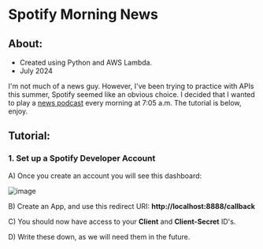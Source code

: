<h1>Spotify Morning News</h1>

<h2>About:</h2>

  
- Created using Python and AWS Lambda.
- July 2024 

<p>I'm not much of a news guy. However, I've been trying to practice with APIs this summer, 
  Spotify seemed like an obvious choice. I decided that I wanted to play a 
  <a href="https://open.spotify.com/show/5YRTZNTGT7MWhktYYpjR8v">news podcast</a> every
morning at 7:05 a.m. The tutorial is below, enjoy. </p>


<h2>Tutorial:</h2>

<h3>1. Set up a Spotify Developer Account</h3>
          <p> A) Once you create an account you will see this dashboard:</p>
          
 ![image](https://github.com/user-attachments/assets/2a76c7d2-d32a-4504-9f46-9b872f908fdc)
          <p> B) Create an App, and use this redirect URI: <b>http://localhost:8888/callback</b> </p>
          <p> C) You should now have access to your <b>Client</b> and <b>Client-Secret</b> ID's.</p>
          <p> D) Write these down, as we will need them in the future. </p>
